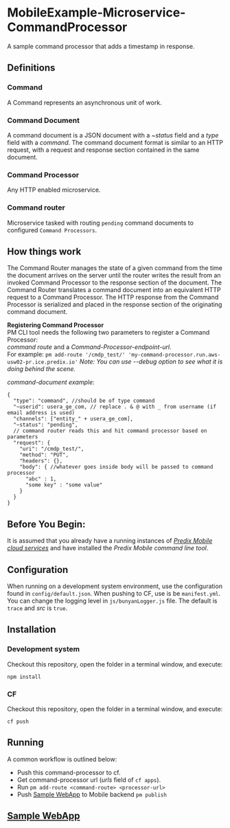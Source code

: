 # MobileExample-Microservice-CommandProcessor
A sample command processor that adds a timestamp in response.  

## Definitions  

### Command    
A Command represents an asynchronous unit of work.  

### Command Document  
A command document is a JSON document with a _~status_ field and a _type_ field with a _command_. The command document format is similar to an HTTP request, with a request and response section contained in the same document.  

### Command Processor  
Any HTTP enabled microservice.

### Command router  
Microservice tasked with routing `pending` command documents to configured `Command Processors`.  


## How things work
The Command Router manages the state of a given command from the time the document arrives on the server until the router writes the result from an invoked Command Processor to the response section of the document. The Command Router translates a command document into an equivalent HTTP request to a Command Processor. The HTTP response from the Command Processor is serialized and placed in the response section of the originating command document.  

**Registering Command Processor**  
PM CLI tool needs the following two parameters to register a Command Processor:  
*_command route_* and a *_Command-Processor-endpoint-url_*.  
For example: `pm add-route '/cmdp_test/' 'my-command-processor.run.aws-usw02-pr.ice.predix.io'` _Note: You can use --debug option to see what it is doing behind the scene._  

_command-document example_:  
``` 
{
  "type": "command", //should be of type command  
  "~userid": usera_ge_com, // replace . & @ with _ from username (if email address is used)
  "channels": ["entity_" + usera_ge_com],
  "~status": "pending",
  // command router reads this and hit command processor based on parameters
  "request": {
    "uri": "/cmdp_test/",
    "method": "PUT",
    "headers": {},
    "body": { //whatever goes inside body will be passed to command processor
      "abc" : 1,
      "some key" : "some value"
    }
  }
}
```
## Before You Begin:
It is assumed that you already have a running instances of [_Predix Mobile cloud services_](https://www.predix.io/docs#rae4EfJ6) and have installed the _Predix Mobile command line tool_.  

## Configuration
When running on a development system environment, use the configuration found in `config/default.json`. When pushing to CF, use is be  `manifest.yml`.  
You can change the logging level in `js/bunyanLogger.js` file. The default is `trace` and _src_ is `true`.

## Installation

### Development system
Checkout this repository, open the folder in a terminal window, and execute:  
```
npm install
```  
### CF  
Checkout this repository, open the folder in a terminal window, and execute:  
```
cf push
```

## Running

A common workflow is outlined below:
- Push this command-processor to cf.  
- Get command-processor url (_urls_ field of `cf apps`).
- Run `pm add-route <command-route> <processor-url>`
- Push [Sample WebApp] to Mobile backend `pm publish`

## [Sample WebApp]
[Sample WebApp]:https://github.com/PredixDev/MobileExample-WebApp-SendCommand
